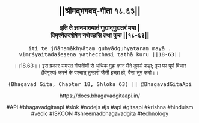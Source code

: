 <center><h2>||श्रीमद्‍भगवद्‍-गीता १८.६३||</h2>
<h3>इति ते ज्ञानमाख्यातं गुह्याद्गुह्यतरं मया |<br/>विमृश्यैतदशेषेण यथेच्छसि तथा कुरु ||१८-६३||</h3>
<pre>iti te jñānamākhyātaṃ guhyādguhyataraṃ mayā .<br/>vimṛśyaitadaśeṣeṇa yathecchasi tathā kuru ||18-63||</pre>
<p>।।18.63।। इस प्रकार समस्त गोपनीयों से अधिक गुह्य ज्ञान मैंने तुमसे कहा; इस पर पूर्ण विचार (विमृश्य) करने के पश्चात् तुम्हारी जैसी इच्छा हो, वैसा तुम करो।।</p>
<pre>(Bhagavad Gita, Chapter 18, Shloka 63) || @BhagavadGitaApi</pre><p>https://docs.bhagavadgitaapi.in/</p><p>#API #bhagavadgitaapi #slok #nodejs #js #api #gitaapi #krishna #hinduism #vedic #ISKCON #shreemadbhagavadgita #technology</p></center>